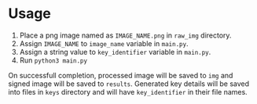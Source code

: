 # Usage
1. Place a png image named as `IMAGE_NAME.png` in `raw_img` directory. 
2. Assign `IMAGE_NAME` to `image_name` variable in `main.py`.
3. Assign a string value to `key_identifier` variable in `main.py`.
3. Run `python3 main.py`

On successfull completion, processed image will be saved to `img` and signed image will be saved to `results`.
Generated key details will be saved into files in `keys` directory and will have `key_identifier` in their file names.
